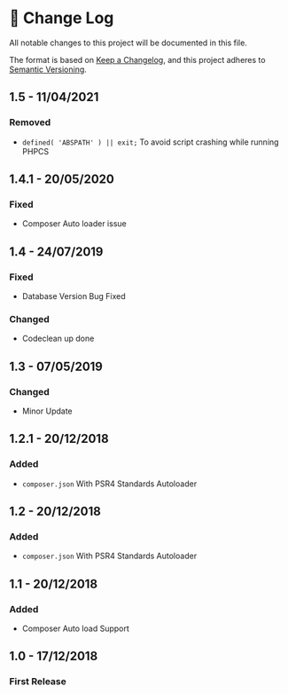# 📝  Change Log

All notable changes to this project will be documented in this file.

The format is based on [Keep a Changelog](https://keepachangelog.com/en/1.0.0/), and this project adheres to [Semantic Versioning](https://semver.org/spec/v2.0.0.html).

## 1.5 - 11/04/2021
### Removed
* `defined( 'ABSPATH' ) || exit;` To avoid script crashing while running PHPCS

## 1.4.1 - 20/05/2020
### Fixed
* Composer Auto loader issue

## 1.4 - 24/07/2019
### Fixed
* Database Version Bug Fixed

### Changed
* Codeclean up done

## 1.3 - 07/05/2019
### Changed
* Minor Update

## 1.2.1 - 20/12/2018
### Added
* `composer.json` With PSR4 Standards Autoloader

## 1.2 - 20/12/2018
### Added
* `composer.json` With PSR4 Standards Autoloader

## 1.1 - 20/12/2018
### Added
* Composer Auto load Support

## 1.0 - 17/12/2018
### First Release

<!--
## Unreleased

## 1.0 - 01/02/2020
### Added

### Changed

### Deprecated

### Removed

### Fixed

### Security

-->
